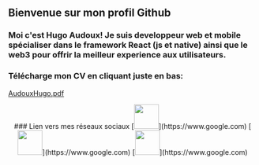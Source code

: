 ## Bienvenue sur mon profil Github
### Moi c'est Hugo Audoux! Je suis developpeur web et mobile spécialiser dans le framework React (js et native) ainsi que le web3 pour offrir la meilleur experience aux utilisateurs.

### Télécharge mon CV en cliquant juste en bas:
[AudouxHugo.pdf](https://github.com/AudouxH/AudouxH/files/10132826/AudouxHugo.pdf)

<div align='center'>
  ### Lien vers mes réseaux sociaux
  [<img src="https://cdn-icons-png.flaticon.com/512/2504/2504923.png" width="50" height="50" />](https://www.google.com)
  [<img src="https://cdn-icons-png.flaticon.com/512/2504/2504946.png" width="50" height="50" />](https://www.google.com)
  [<img src="https://cdn-icons-png.flaticon.com/512/2504/2504965.png" width="50" height="50" />](https://www.google.com)
</div>

